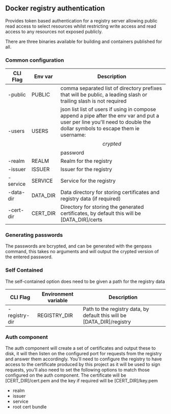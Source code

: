 ## Docker registry authentication

Provides token based authentication for a registry server allowing public read access to select resources whilst
restricting write access and read access to any resources not exposed publicly.

There are three binaries available for building and containers published for all.

### Common configuration

|CLI Flag|Env var|Description|
|---|---|---|
|-public|PUBLIC|comma separated list of directory prefixes that will be public, a leading slash or trailing slash is not required|
|-users|USERS|json list list of users if using in compose append a pipe after the env var and put a user per line you'll need to double the dollar symbols to escape them ie username:$$crypted$$password
|-realm|REALM|Realm for the registry|
|-issuer|ISSUER|Issuer for the registry|
|-service|SERVICE|Service for the registry|
|-data-dir|DATA_DIR|Data directory for storing certificates and registry data (if required)
|-cert-dir|CERT_DIR|Directory for storing the generated certificates, by default this will be [DATA_DIR]/certs

### Generating passwords

The passwords are bcrypted, and can be generated with the genpass command, this takes no arguments and will output the
crypted version of the entered password.

### Self Contained

The self-contained option does need to be given a path for the registry data

|CLI Flag|Environment variable|Description|
|---|---|---|
|-registry-dir|REGISTRY_DIR|Path to the registry data, by default this will be [DATA_DIR]/registry|

### Auth component

The auth component will create a set of certificates and output these to disk, it will then listen on the configured
port for requests from the registry and answer them accordingly. You'll need to configure the registry to have access to
the certificate produced by this project as it will be used to sign requests, you'll also need to set the following
options to match those configured on the auth component. The certificate will be [CERT_DIR]/cert.pem and the key if
required will be [CERT_DIR]/key.pem

- realm
- issuer
- service
- root cert bundle